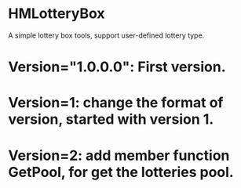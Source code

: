# HMLotteryBox
A simple lottery box tools, support user-defined lottery type. 

# Version="1.0.0.0": First version.
# Version=1: change the format of version, started with version 1.
# Version=2: add member function GetPool, for get the lotteries pool.
